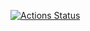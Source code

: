 [![Actions Status](https://github.com/winterssy/SSR-Docker/workflows/Publish%20Docker/badge.svg)](https://github.com/GIS-Hacker/SSR-Docker/actions)
